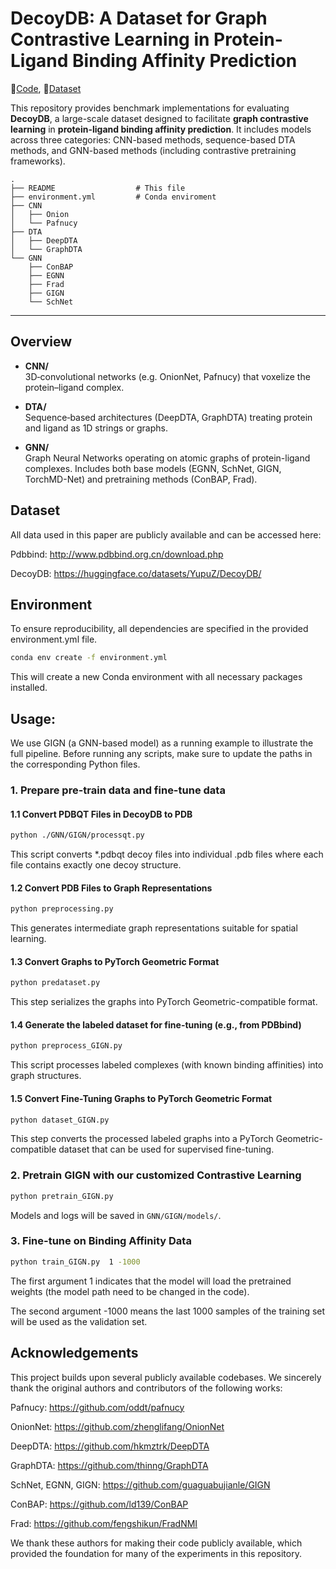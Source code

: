 
# DecoyDB: A Dataset for Graph Contrastive Learning in Protein-Ligand Binding Affinity Prediction

🔧[Code](https://github.com/spatialdatasciencegroup/Decoy_DB), 📂[Dataset](https://huggingface.co/datasets/YupuZ/DecoyDB)

This repository provides benchmark implementations for evaluating **DecoyDB**, a large-scale dataset designed to facilitate **graph contrastive learning** in **protein-ligand binding affinity prediction**. It includes models across three categories: CNN-based methods, sequence-based DTA methods, and GNN-based methods (including contrastive pretraining frameworks).

```
.
├── README                  # This file
├── environment.yml         # Conda enviroment
├── CNN
│   ├── Onion
│   └── Pafnucy
├── DTA
│   ├── DeepDTA
│   └── GraphDTA
└── GNN
    ├── ConBAP
    ├── EGNN
    ├── Frad
    ├── GIGN        
    └── SchNet
```

---

## Overview

- **CNN/**  
  3D‐convolutional networks (e.g. OnionNet, Pafnucy) that voxelize the protein–ligand complex.

- **DTA/**  
  Sequence‐based architectures (DeepDTA, GraphDTA) treating protein and ligand as 1D strings or graphs.

- **GNN/**  
  Graph Neural Networks operating on atomic graphs of protein-ligand complexes. Includes both base models (EGNN, SchNet, GIGN, TorchMD-Net) and pretraining methods (ConBAP, Frad).

## Dataset
All data used in this paper are publicly available and can be accessed here:

Pdbbind: http://www.pdbbind.org.cn/download.php

DecoyDB: https://huggingface.co/datasets/YupuZ/DecoyDB/

## Environment

To ensure reproducibility, all dependencies are specified in the provided environment.yml file.

```bash
conda env create -f environment.yml
```
This will create a new Conda environment with all necessary packages installed.

## Usage:

We use GIGN (a GNN-based model) as a running example to illustrate the full pipeline. Before running any scripts, make sure to update the paths in the corresponding Python files.

### 1. Prepare pre-train data and fine-tune data
#### 1.1 Convert PDBQT Files in DecoyDB to PDB 
```bash
python ./GNN/GIGN/processqt.py
```
This script converts *.pdbqt decoy files into individual .pdb files where each file contains exactly one decoy structure.

#### 1.2 Convert PDB Files to Graph Representations
``` bash
python preprocessing.py
```
This generates intermediate graph representations suitable for spatial learning.
#### 1.3 Convert Graphs to PyTorch Geometric Format
``` bash
python predataset.py
```
This step serializes the graphs into PyTorch Geometric-compatible format.
#### 1.4 Generate the labeled dataset for fine-tuning (e.g., from PDBbind)
```bash
python preprocess_GIGN.py
```
This script processes labeled complexes (with known binding affinities) into graph structures. 
#### 1.5 Convert Fine-Tuning Graphs to PyTorch Geometric Format
```bash
python dataset_GIGN.py
```
This step converts the processed labeled graphs into a PyTorch Geometric-compatible dataset that can be used for supervised fine-tuning.
### 2. Pretrain GIGN with our customized Contrastive Learning

```bash
python pretrain_GIGN.py
```

Models and logs will be saved in `GNN/GIGN/models/`.

### 3. Fine-tune on Binding Affinity Data

```bash
python train_GIGN.py  1 -1000
```

The first argument 1 indicates that the model will load the pretrained weights (the model path need to be changed in the code).

The second argument -1000 means the last 1000 samples of the training set will be used as the validation set.

## Acknowledgements
This project builds upon several publicly available codebases. We sincerely thank the original authors and contributors of the following works:

Pafnucy: https://github.com/oddt/pafnucy

OnionNet: https://github.com/zhenglifang/OnionNet

DeepDTA: https://github.com/hkmztrk/DeepDTA

GraphDTA: https://github.com/thinng/GraphDTA

SchNet, EGNN, GIGN: https://github.com/guaguabujianle/GIGN

ConBAP: https://github.com/ld139/ConBAP

Frad: https://github.com/fengshikun/FradNMI

We thank these authors for making their code publicly available, which provided the foundation for many of the experiments in this repository.